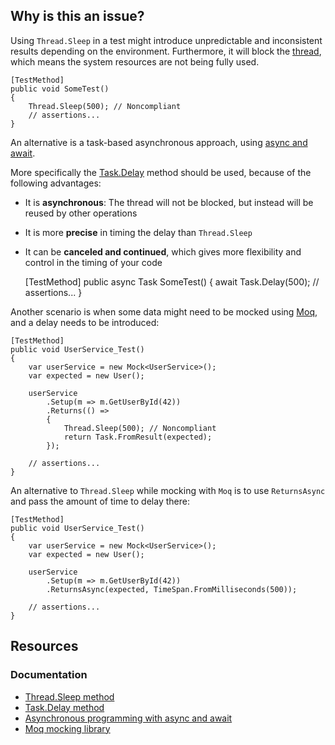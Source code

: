 ## Why is this an issue?

Using `Thread.Sleep` in a test might introduce unpredictable and inconsistent results depending on the environment. Furthermore, it will
block the [thread](https://en.wikipedia.org/wiki/Thread_%28computing%29), which means the system resources are not being fully used.

    [TestMethod]
    public void SomeTest()
    {
        Thread.Sleep(500); // Noncompliant
        // assertions...
    }

An alternative is a task-based asynchronous approach, using [async and await](https://learn.microsoft.com/en-us/dotnet/csharp/asynchronous-programming/).

More specifically the [Task.Delay](https://learn.microsoft.com/en-us/dotnet/api/system.threading.tasks.task.delay) method should be
used, because of the following advantages:

- It is **asynchronous**: The thread will not be blocked, but instead will be reused by other operations
- It is more **precise** in timing the delay than `Thread.Sleep`
- It can be **canceled and continued**, which gives more flexibility and control in the timing of your code

    [TestMethod]
    public async Task SomeTest()
    {
        await Task.Delay(500);
        // assertions...
    }

Another scenario is when some data might need to be mocked using [Moq](https://github.com/moq/moq4), and a delay needs to be
introduced:

    [TestMethod]
    public void UserService_Test()
    {
        var userService = new Mock<UserService>();
        var expected = new User();
    
        userService
            .Setup(m => m.GetUserById(42))
            .Returns(() =>
            {
                Thread.Sleep(500); // Noncompliant
                return Task.FromResult(expected);
            });
    
        // assertions...
    }

An alternative to `Thread.Sleep` while mocking with `Moq` is to use `ReturnsAsync` and pass the amount of time to
delay there:

    [TestMethod]
    public void UserService_Test()
    {
        var userService = new Mock<UserService>();
        var expected = new User();
    
        userService
            .Setup(m => m.GetUserById(42))
            .ReturnsAsync(expected, TimeSpan.FromMilliseconds(500));
    
        // assertions...
    }

## Resources

### Documentation

- [Thread.Sleep method](https://learn.microsoft.com/en-us/dotnet/api/system.threading.thread.sleep)
- [Task.Delay method](https://learn.microsoft.com/en-us/dotnet/api/system.threading.tasks.task.delay)
- [Asynchronous programming with async and await](https://learn.microsoft.com/en-us/dotnet/csharp/asynchronous-programming/)
- [Moq mocking library](https://github.com/moq/moq4)